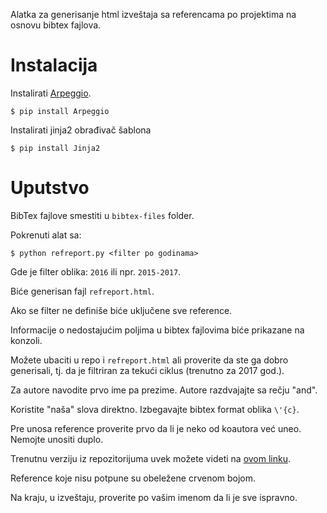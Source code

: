 Alatka za generisanje html izveštaja sa referencama po projektima na osnovu bibtex
fajlova.


Instalacija
===========

Instalirati [Arpeggio](https://github.com/igordejanovic/arpeggio).

```
$ pip install Arpeggio
```

Instalirati jinja2 obrađivač šablona

```
$ pip install Jinja2
```

Uputstvo
========

BibTex fajlove smestiti u `bibtex-files` folder.

Pokrenuti alat sa:

```
$ python refreport.py <filter po godinama>
```

Gde je filter oblika: `2016` ili npr. `2015-2017`.

Biće generisan fajl `refreport.html`.

Ako se filter ne definiše biće uključene sve reference.

Informacije o nedostajućim poljima u bibtex fajlovima biće prikazane na
konzoli.

Možete ubaciti u repo i `refreport.html` ali proverite da ste ga dobro
generisali, tj. da je filtriran za tekući ciklus (trenutno za 2017 god.).

Za autore navodite prvo ime pa prezime. Autore razdvajajte sa rečju "and".

Koristite "naša" slova direktno. Izbegavajte bibtex format oblika `\'{c}`.

Pre unosa reference proverite prvo da li je neko od koautora već uneo. Nemojte
unositi duplo.

Trenutnu verziju iz repozitorijuma uvek možete videti na [ovom linku](http://htmlpreview.github.io/?https://github.com/unsftn/refreport/blob/master/refreport.html).

Reference koje nisu potpune su obeležene crvenom bojom.

Na kraju, u izveštaju, proverite po vašim imenom da li je sve ispravno.
